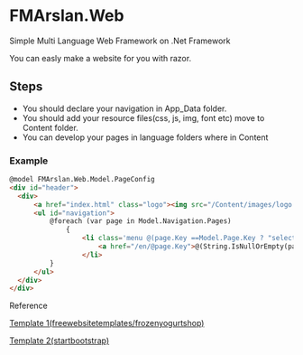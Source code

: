 # FMArslan.Web
Simple Multi Language Web Framework on .Net Framework

You can easly make a website for you with razor. 

## Steps
  * You should declare your navigation in App_Data folder.
  * You should add your resource files(css, js, img, font etc) move to Content folder.
  * You can develop your pages in language folders where in Content
  
  ### Example
  
  ``` HTML
@model FMArslan.Web.Model.PageConfig
<div id="header">
    <div>
        <a href="index.html" class="logo"><img src="/Content/images/logo.png" alt=""></a>
        <ul id="navigation">
            @foreach (var page in Model.Navigation.Pages)
                {
                    <li class='menu @(page.Key ==Model.Page.Key ? "selected":"" )'>
                        <a href="/en/@page.Key">@(String.IsNullOrEmpty(page["enTitle"])==false? page["enTitle"] : (String.IsNullOrEmpty(page.Title) == false ? page.Title : page.Key))</a>
                    </li>
            }
        </ul>
    </div>
</div>
  ```

Reference

<a href="https://freewebsitetemplates.com/preview/frozenyogurtshop/index.html" target="_blank">Template 1(freewebsitetemplates/frozenyogurtshop)</a>

<a href="https://startbootstrap.com/themes/creative/" target="_blank">Template 2(startbootstrap)</a>
